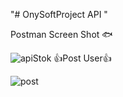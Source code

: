 "# OnySoftProject API " 

Postman Screen  Shot :fish:

![apiStok](https://user-images.githubusercontent.com/86378012/188308242-dbba040f-19a4-49ca-8e0b-d99921b9fd11.PNG)
:thumbsup:Post User:thumbsup:

 
![post](https://user-images.githubusercontent.com/86378012/188308463-5cba7128-72f0-46d6-a092-aaaa4ef149b5.JPG)
